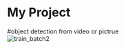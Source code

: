 ﻿# My Project
#object detection from video or pictrue  
![train_batch2](https://github.com/ihebakermi10/object-detection-yolo-/assets/90511874/2f6d65e0-1ab6-4abc-b994-0608026392f2)
